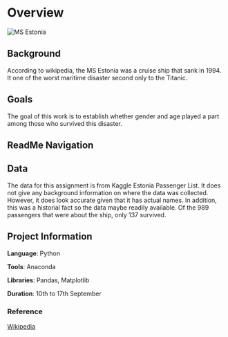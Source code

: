 # Overview
![MS Estonia](https://en.wikipedia.org/wiki/MS_Estonia#/media/File:MS_Estonia_model.jpg)

## Background
According to wikipedia, the MS Estonia was a cruise ship that sank in 1994. It one of the worst maritime disaster second only to the Titanic.

## Goals
The goal of this work is to establish whether gender and age played a part among those who survived this disaster. 

## ReadMe Navigation

## Data
The data for this assignment is from Kaggle Estonia Passenger List. It does not give any background information on where the data was collected. However, it does look accurate given that it has actual names. In addition, this was a historial fact so the data maybe readily available. Of the 989 passengers that were about the ship, only 137 survived.

## Project Information

 **Language**: Python
  
 **Tools**: Anaconda
  
 **Libraries**: Pandas, Matplotlib

**Duration**: 10th to 17th September

### Reference
[Wikipedia](https://en.wikipedia.org/wiki/MS_Estonia)
